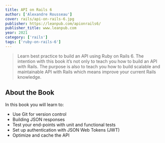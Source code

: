 ```yaml
---
title: API on Rails 6 
author: ['Alexandre Rousseau']
cover: rails/api-on-rails-6.jpg
publisher: https://leanpub.com/apionrails6/
publisher_title: www.leanpub.com
year: 2021
category: ['rails']
tags: ['ruby-on-rails-6']
---
```


> Learn best practice to build an API using Ruby on Rails 6. The intention with this book it’s not only to teach you how to build an API with Rails. The purpose is also to teach you how to build scalable and maintainable API with Rails which means improve your current Rails knowledge. 


## About the Book

In this book you will learn to:
- Use Git for version control
- Building JSON responses
- Test your end-points with unit and functional tests
- Set up authentication with JSON Web Tokens (JWT)
- Optimize and cache the API

